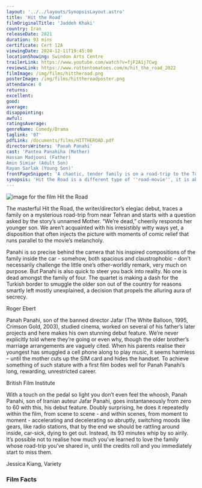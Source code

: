 ```yaml
---
layout: '../../layouts/SynopsisLayout.astro'
title: 'Hit the Road'
filmOriginalTitle: 'Jaddeh Khaki'
country: Iran
releaseDate: 2021
duration: 93 mins
certificate: Cert 12A
viewingDate: 2024-12-11T19:45:00
locationShowing: Swindon Arts Centre
trailerLink: https://www.youtube.com/watch?v=fjF2A1j7Cwg
reviewsLink: https://www.rottentomatoes.com/m/hit_the_road_2022
filmImage: /img/films/hittheroad.png
posterImage: /img/films/hittheroadposter.png
attendance: 0
returns:
excellent:
good:
average:
disappointing:
awful:
ratingsAverage:
genreName: Comedy/Drama
taglink: '07'
pdfLink: /documents/films/HITTHEROAD.pdf
directorsWriters: 'Panah Panahi'
cast: 'Pantea Panahiha (Mother)
Hassan Madjooni (Father)
Amin Simiar (Adult Son)
Rayan Sarlak (Young Son)'
frontPageSnippet: 'A chaotic, tender family is on a road-trip to the Turkish border and getting on each other’s nerves.  Mum fusses over her two children and the sick dog, while Dad has a broken leg.  Only the mysterious older brother is quiet.'
synopsis: 'Hit the Road is a different type of ''road-movie'', it is about an Iranian family leaving Iran by driving to the Turkish border.  The reason for the trip - to smuggle the adult son from the country - is not defined, but the political and social imperatives behind the journey are evident.  None of the characters are named, which of itself may be significant.  There is both considerable humour and sadness beautifully portrayed by the four central actors: mother, father and two sons, one grown-up and the other, young and loveably cheeky.'
---
```


![image for the film Hit the Road](/img/films/hittheroad.png)

The masterful Hit the Road, the writer/director’s elegiac debut, traces a family on a mysterious road-trip from near Tehran and starts with a question asked by the story’s unnamed Mother. “We’re dead,” cheerily responds her younger son. We aren’t acquainted with his irresistibly witty ways yet, a disposition that often injects the picture with moments of comic relief that runs parallel to the movie’s melancholy.

Panahi is so precise behind the camera that his inspired compositions of the family inside the car - somehow, both spacious and claustrophobic - don’t necessarily challenge the little one’s other-worldly remark, very much on purpose. But Panahi is also quick to steer you back into reality. No one is dead amongst the family of four. The quartet is making a dash for the Turkish border to smuggle the older son out of the country for reasons smartly left mostly unexplained, a decision that propels the alluring aura of secrecy.

<div class="review__author review__author--review1"> 
Roger Ebert
</div>

Panah Panahi, son of the banned director Jafar (The White Balloon, 1995, Crimson Gold, 2003), studied cinema, worked on several of his father’s later projects and here makes his own stunning debut feature. We’re never explicitly told where they’re going or even why, though the older brother’s marriage arrangements are vaguely cited. When his parents realise their youngest has smuggled a cell phone along to play music, it seems harmless – until the mother cuts up the SIM card and hides the handset. To achieve something of such stature with a first film bodes well for Panah Panahi’s long, rewarding, unrestricted career.

<div class="review__author"> 
British Film Institute
</div>

With a touch on the pedal so light you don’t even feel the whoosh, Panah Panahi, son of Iranian auteur Jafar Panahi, goes instantaneously from zero to 60 with this, his debut feature. Doubly surprising, he does it repeatedly within the film, from scene to scene - and within scenes, from moment to moment - accelerating and decelerating so abruptly, switching moods like gears, like radio stations, that by the end we should be rattling around inside, car-sick, dying to get out. Instead, its 93 minutes whip by so airily. It’s possible not to realise how much you’ve learned to love the family whose road-trip you’ve shared in, until the credits roll and you immediately start to miss them.

<div class="review__author"> 
Jessica Kiang, Variety
</div>

### Film Facts
